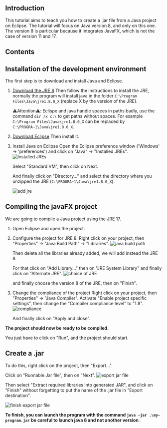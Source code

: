 ## Introduction

This tutorial aims to teach you how to create a .jar file from a Java project on Eclipse.
The tutorial will focus on Java version 8, and only on this one.
The version 8 is particular because it integrates JavaFX, which is not the case of version 11 and 17.

## Contents

## Installation of the development environment

The first step is to download and install Java and Eclipse.

1. [Download the JRE 8](https://www.java.com/fr/download/manual.jsp)
   Then follow the instructions to install the JRE, normally the program will install java in the folder `C:\Program Files\Java\jre1.8.0_X` (replace X by the version of the JRE).

   ⚠️Attention⚠️: Eclispe and java handle spaces in paths badly, use the command `dir /x c:\` to get paths without spaces.
   For example `C:\Program Files\Java\jre1.8.0_X` can be replaced by `C:\PROGRA~1\Java\jre1.8.0_X`.

2. [Download Eclipse](https://www.eclipse.org/downloads/download.php?file=/technology/epp/downloads/release/mars/R/eclipse-java-luna-R-win32-x86_64.zip&mirror_id=101)
   Then install it.

3. Install Java on Eclipse
   Open the Eclipse preference window ('Windows' -> 'preferences') and click on "Java" -> "Installed JREs".
   ![Installed JREs](https://i.ibb.co/HPs8Tf5/installed-jre-ecplise.png)

   Select "Standard VM", then click on Next.

   And finally click on "Directory..." and select the directory where you unzipped the JRE (`C:\PROGRA~1\Java\jre1.8.0_X`).

   ![add jre](https://i.ibb.co/c1LzgHx/add-jre-eclipse.png)

## Compiling the javaFX project

We are going to compile a Java project using the JRE 17.

1. Open Eclipse and open the project.

2. Configure the project for JRE 8.
   Right click on your project, then "Properties" -> "Java Build Path" -> "Libraries".
   ![java build path](https://i.ibb.co/Cs43jdH/java-build-path-eclipse.png)

   Then delete all the libraries already added, we will add instead the JRE 8.

   For that click on "Add Library..." then on "JRE System Library" and finally click on "Alternate JRE".
   ![choice of JRE](https://i.ibb.co/vdWmWgg/use-jre8.png)

   and finally choose the version 8 of the JRE, then on "Finish".

3. Change the compliance of the project
   Right click on your project, then "Properties" -> "Java Compiler".
   Activate "Enable project specific settings", then change the "Compiler compliance level" to "1.8".
   ![compliance](https://i.ibb.co/WGp68C5/compliance-jre8.png)

   And finally click on "Apply and close".

**The project should now be ready to be compiled.**

You just have to click on "Run", and the project should start.

## Create a .jar

To do this, right click on the project, then "Export...".

Click on "Runnable Jar file", then on "Next".
![export jar file](https://i.ibb.co/FJ6mZh6/export-jar-eclipse.png)

Then select "Extract required libraries into generated JAR", and click on "Finish" without forgetting to put the name of the .jar file in "Export destination".

![finish export jar file](https://i.ibb.co/QFbG0SM/extract-libraries-eclipse.png)

**To finish, you can launch the program with the command `java -jar .\my-program.jar`**
**be careful to launch java 8 and not another version**.
